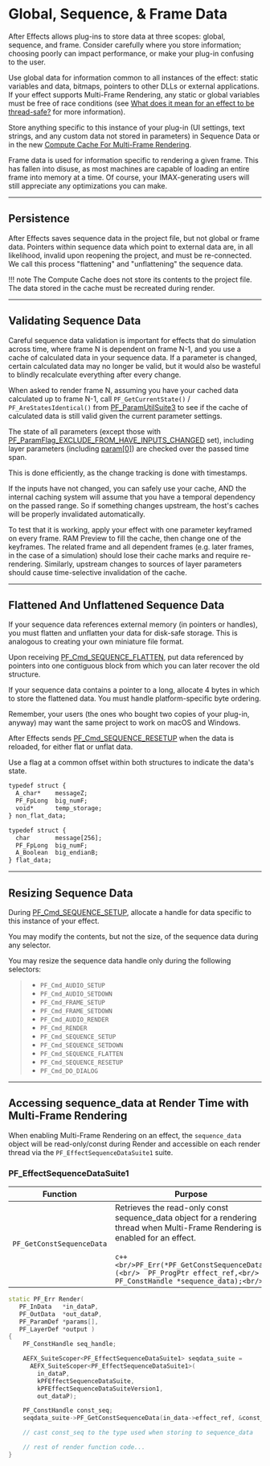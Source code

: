 # Global, Sequence, & Frame Data

After Effects allows plug-ins to store data at three scopes: global, sequence, and frame. Consider carefully where you store information; choosing poorly can impact performance, or make your plug-in confusing to the user.

Use global data for information common to all instances of the effect: static variables and data, bitmaps, pointers to other DLLs or external applications. If your effect supports Multi-Frame Rendering, any static or global variables must be free of race conditions (see [What does it mean for an effect to be thread-safe?](multi-frame-rendering-in-ae.md#what-does-it-mean-for-an-effect-to-be-thread-safe) for more information).

Store anything specific to this instance of your plug-in (UI settings, text strings, and any custom data not stored in parameters) in Sequence Data or in the new [Compute Cache For Multi-Frame Rendering](multi-frame-rendering-in-ae.md#compute-cache-for-multi-frame-rendering).

Frame data is used for information specific to rendering a given frame. This has fallen into disuse, as most machines are capable of loading an entire frame into memory at a time. Of course, your IMAX-generating users will still appreciate any optimizations you can make.

---

## Persistence

After Effects saves sequence data in the project file, but not global or frame data. Pointers within sequence data which point to external data are, in all likelihood, invalid upon reopening the project, and must be re-connected. We call this process "flattening" and "unflattening" the sequence data.

!!! note
    The Compute Cache does not store its contents to the project file. The data stored in the cache must be recreated during render.

---

## Validating Sequence Data

Careful sequence data validation is important for effects that do simulation across time, where frame N is dependent on frame N-1, and you use a cache of calculated data in your sequence data. If a parameter is changed, certain calculated data may no longer be valid, but it would also be wasteful to blindly recalculate everything after every change.

When asked to render frame N, assuming you have your cached data calculated up to frame N-1, call `PF_GetCurrentState()` / `PF_AreStatesIdentical()` from [PF_ParamUtilSuite3](parameter-supervision.md#pf_paramutilsuite3) to see if the cache of calculated data is still valid given the current parameter settings.

The state of all parameters (except those with [PF_ParamFlag_EXCLUDE_FROM_HAVE_INPUTS_CHANGED](../effect-basics/PF_ParamDef.md#parameter-flags) set), including layer parameters (including [param[0]](../effect-basics/PF_ParamDef.md#param-zero)) are checked over the passed time span.

This is done efficiently, as the change tracking is done with timestamps.

If the inputs have not changed, you can safely use your cache, AND the internal caching system will assume that you have a temporal dependency on the passed range. So if something changes upstream, the host's caches will be properly invalidated automatically.

To test that it is working, apply your effect with one parameter keyframed on every frame. RAM Preview to fill the cache, then change one of the keyframes. The related frame and all dependent frames (e.g. later frames, in the case of a simulation) should lose their cache marks and require re-rendering. Similarly, upstream changes to sources of layer parameters should cause time-selective invalidation of the cache.

---

## Flattened And Unflattened Sequence Data

If your sequence data references external memory (in pointers or handles), you must flatten and unflatten your data for disk-safe storage. This is analogous to creating your own miniature file format.

Upon receiving [PF_Cmd_SEQUENCE_FLATTEN](../effect-basics/command-selectors.md#sequence-selectors), put data referenced by pointers into one contiguous block from which you can later recover the old structure.

If your sequence data contains a pointer to a long, allocate 4 bytes in which to store the flattened data. You must handle platform-specific byte ordering.

Remember, your users (the ones who bought two copies of your plug-in, anyway) may want the same project to work on macOS and Windows.

After Effects sends [PF_Cmd_SEQUENCE_RESETUP](../effect-basics/command-selectors.md#sequence-selectors) when the data is reloaded, for either flat or unflat data.

Use a flag at a common offset within both structures to indicate the data's state.

```default
typedef struct {
  A_char*    messageZ;
  PF_FpLong  big_numF;
  void*      temp_storage;
} non_flat_data;

typedef struct {
  char       message[256];
  PF_FpLong  big_numF;
  A_Boolean  big_endianB;
} flat_data;
```

---

## Resizing Sequence Data

During [PF_Cmd_SEQUENCE_SETUP](../effect-basics/command-selectors.md#sequence-selectors), allocate a handle for data specific to this instance of your effect.

You may modify the contents, but not the size, of the sequence data during any selector.

You may resize the sequence data handle only during the following selectors:

> - `PF_Cmd_AUDIO_SETUP`
> - `PF_Cmd_AUDIO_SETDOWN`
> - `PF_Cmd_FRAME_SETUP`
> - `PF_Cmd_FRAME_SETDOWN`
> - `PF_Cmd_AUDIO_RENDER`
> - `PF_Cmd_RENDER`
> - `PF_Cmd_SEQUENCE_SETUP`
> - `PF_Cmd_SEQUENCE_SETDOWN`
> - `PF_Cmd_SEQUENCE_FLATTEN`
> - `PF_Cmd_SEQUENCE_RESETUP`
> - `PF_Cmd_DO_DIALOG`

---

## Accessing sequence_data at Render Time with Multi-Frame Rendering

When enabling Multi-Frame Rendering on an effect, the `sequence_data` object will be read-only/const during Render and accessible on each render thread via the `PF_EffectSequenceDataSuite1` suite.

### PF_EffectSequenceDataSuite1

| **Function**              | **Purpose**                                                                                                                                                                                                                                                     |
|---------------------------|-----------------------------------------------------------------------------------------------------------------------------------------------------------------------------------------------------------------------------------------------------------------|
| `PF_GetConstSequenceData` | Retrieves the read-only const sequence_data object for a rendering thread when Multi-Frame Rendering is enabled for an effect.<br/><br/>```c++<br/>PF_Err(*PF_GetConstSequenceData)(<br/>  PF_ProgPtr effect_ref,<br/>  PF_ConstHandle *sequence_data);<br/>``` |
```c++
static PF_Err Render(
   PF_InData   *in_dataP,
   PF_OutData  *out_dataP,
   PF_ParamDef *params[],
   PF_LayerDef *output )
{
    PF_ConstHandle seq_handle;

    AEFX_SuiteScoper<PF_EffectSequenceDataSuite1> seqdata_suite =
      AEFX_SuiteScoper<PF_EffectSequenceDataSuite1>(
        in_dataP,
        kPFEffectSequenceDataSuite,
        kPFEffectSequenceDataSuiteVersion1,
        out_dataP);

    PF_ConstHandle const_seq;
    seqdata_suite->PF_GetConstSequenceData(in_data->effect_ref, &const_seq);

    // cast const_seq to the type used when storing to sequence_data

    // rest of render function code...
}
```
